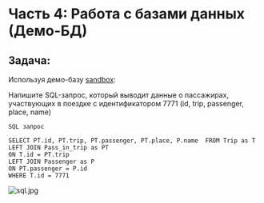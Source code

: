 # Часть 4: Работа с базами данных (Демо-БД)

## Задача:
Используя демо-базу [sandbox](https://github.com/istrybuk/Test-task/tree/main/Patres/sql):

Напишите SQL-запрос, который выводит данные о пассажирах, участвующих в поездке с идентификатором
7771 (id, trip, passenger, place, name)

```SQL запрос```
```
SELECT PT.id, PT.trip, PT.passenger, PT.place, P.name  FROM Trip as T
LEFT JOIN Pass_in_trip as PT
ON T.id = PT.trip
LEFT JOIN Passenger as P
ON PT.passenger = P.id
WHERE T.id = 7771
```

![sql.jpg](https://github.com/istrybuk/Test-task/blob/main/Patres/sql/sql.jpg)
